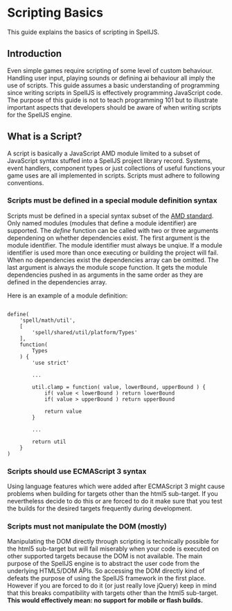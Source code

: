 # Scripting Basics

This guide explains the basics of scripting in SpellJS.


## Introduction

Even simple games require scripting of some level of custom behaviour. Handling user input, playing sounds or defining ai behaviour all imply the use of
scripts. This guide assumes a basic understanding of programming since writing scripts in SpellJS is effectively programming JavaScript code. The purpose
 of this guide is not to teach programming 101 but to illustrate important aspects that developers should be aware of when writing scripts for the SpellJS
 engine.


## What is a Script?

A script is basically a JavaScript AMD module limited to a subset of JavaScript syntax stuffed into a SpellJS project library record. Systems, event handlers,
component types or just collections of useful functions your game uses are all implemented in scripts. Scripts must adhere to following conventions.


### Scripts must be defined in a special module definition syntax

Scripts must be defined in a special syntax subset of the [AMD standard][1]. Only named modules (modules that define a module identifier) are supported. The
*define* function can be called with two or three arguments dependening on whether dependencies exist. The first argument is the module identifier. The module
identifier must always be unqiue. If a module identifier is used more than once executing or building the project will fail. When no dependencies exist the
dependencies array can be omitted. The last argument is always the module scope function. It gets the module dependencies pushed in as arguments in the same
order as they are defined in the dependencies array.

Here is an example of a module definition:

<pre><code>
define(
	'spell/math/util',
	[
		'spell/shared/util/platform/Types'
	],
	function(
		Types
	) {
		'use strict'

		...

		util.clamp = function( value, lowerBound, upperBound ) {
			if( value < lowerBound ) return lowerBound
			if( value > upperBound ) return upperBound

			return value
		}

		...

		return util
	}
)
</code></pre>


### Scripts should use ECMAScript 3 syntax

Using language features which were added after ECMAScript 3 might cause problems when building for targets other than the html5 sub-target. If you
nevertheless decide to do this or are forced to do it make sure that you test the builds for the desired targets frequently during development.


### Scripts must not manipulate the DOM (mostly)

Manipulating the DOM directly through scripting is technically possible for the html5 sub-target but will fail miserably when your code is executed on other
supported targets because the DOM is not available. The main purpose of the SpellJS engine is to abstract the user code from the underlying HTML5/DOM APIs.
So accessing the DOM directly kind of defeats the purpose of using the SpellJS framework in the first place. However if you are forced to do it (or just
really love jQuery) keep in mind that this breaks compatibility with targets other than the html5 sub-target. **This would effectively mean: no support for
mobile or flash builds.**


[1]: http://requirejs.org/docs/whyamd.html

